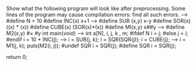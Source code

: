 Show what the following program will look like after preprocessing. Some lines of the program 
may cause compilation errors: find all such errors.
--> #define N = 10 
#define INC(x) x+1
--> #define SUB (x,y) x-y 
#define SOR(x) ((x) * (x))
#define CUBE(x) (SOR(x)*(x))
#define MI(x,y) x##y 
--> #define M2(x,y) #× #y
int main(void)
--> int a[N], i, j, k , m;
#ifdef N
    i = j; 
#else
    j = i; 
#endif
i = 10 * INC(j);
--> i = SUB(j, k);
i = SQR(SQR(j));
i = CUBE(j);
--> i = M1(j, k);
puts(M2(i, j));
#undef SQR
i = SQR(j);
#define SQR
i = SQR(j);

return 0;